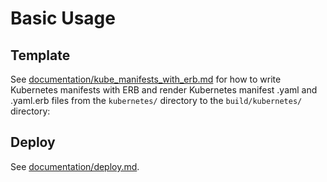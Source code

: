 
# Basic Usage

## Template

See [documentation/kube_manifests_with_erb.md](kube_manifests_with_erb.md)
for how to write Kubernetes manifests with ERB and render Kubernetes manifest
.yaml and .yaml.erb files from the `kubernetes/` directory to
the `build/kubernetes/` directory:

## Deploy

See [documentation/deploy.md](deploy.md).

